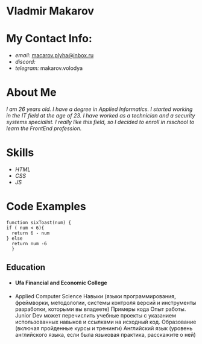 # **Vladmir Makarov**
#  **My Contact Info:**
* *email:* macarov.plyha@inbox.ru
* *discord:* 
* *telegram:* makarov.volodya 
# **About Me**
*I am 26 years old. I have a degree in Applied Informatics. I started working in the IT field at the age of 23. I have worked as a technician and a security systems specialist. I really like this field, so I decided to enroll in rsschool to learn the FrontEnd profession.*
# **Skills** # 
* *HTML*
* *CSS*
* *JS*
# **Code Examples** 

```
function sixToast(num) {
if ( num < 6){
  return 6 - num
} else 
  return num -6
  }

  ```

  ## Education
  * #### Ufa Financial and Economic College
  + Applied Computer Science
Навыки (языки программирования, фреймворки, методологии, системы контроля версий и инструменты разработки, которыми вы владеете)
Примеры кода
Опыт работы. Junior Dev может перечислить учебные проекты с указанием использованных навыков и ссылками на исходный код.
Образование (включая пройденные курсы и тренинги)
Английский язык (уровень английского языка, если была языковая практика, расскажите о ней)